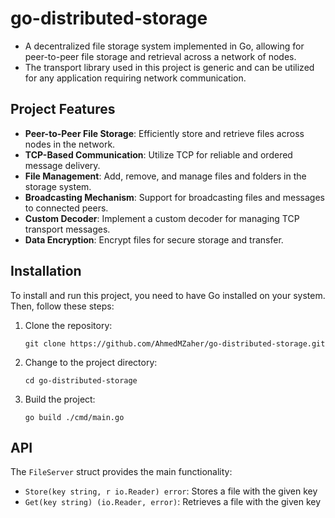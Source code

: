 # go-distributed-storage

- A decentralized file storage system implemented in Go, allowing for peer-to-peer file storage and retrieval across a network of nodes. 
- The transport library used in this project is generic and can be utilized for any application requiring network communication.

## Project Features

- **Peer-to-Peer File Storage**: Efficiently store and retrieve files across nodes in the network.
- **TCP-Based Communication**: Utilize TCP for reliable and ordered message delivery.
- **File Management**: Add, remove, and manage files and folders in the storage system.
- **Broadcasting Mechanism**: Support for broadcasting files and messages to connected peers.
- **Custom Decoder**: Implement a custom decoder for managing TCP transport messages.
- **Data Encryption**: Encrypt files for secure storage and transfer.

## Installation

To install and run this project, you need to have Go installed on your system. Then, follow these steps:

1. Clone the repository:
   ```
   git clone https://github.com/AhmedMZaher/go-distributed-storage.git
   ```

2. Change to the project directory:
   ```
   cd go-distributed-storage
   ```

3. Build the project:
   ```
   go build ./cmd/main.go

## API

The `FileServer` struct provides the main functionality:

- `Store(key string, r io.Reader) error`: Stores a file with the given key
- `Get(key string) (io.Reader, error)`: Retrieves a file with the given key
